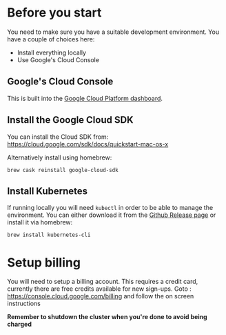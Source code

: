 # Before you start

You need to make sure you have a suitable development environment. You have a couple of choices here:
* Install everything locally
* Use Google's Cloud Console


## Google's Cloud Console
This is built into the [Google Cloud Platform dashboard](https://console.cloud.google.com/home/dashboard).

## Install the Google Cloud SDK
You can install the Cloud SDK from: https://cloud.google.com/sdk/docs/quickstart-mac-os-x

Alternatively install using homebrew:
```
brew cask reinstall google-cloud-sdk
```


## Install Kubernetes
If running locally you will need `kubectl` in order to be able to manage the environment. You can either download it from the [Github Release page](https://github.com/kubernetes/kubernetes/releases) or install it via homebrew:
```
brew install kubernetes-cli
```


# Setup billing
You will need to setup a billing account. This requires a credit card, currently there are free credits available for new sign-ups.
Goto : https://console.cloud.google.com/billing and follow the on screen instructions

**Remember to shutdown the cluster when you're done to avoid being charged**
